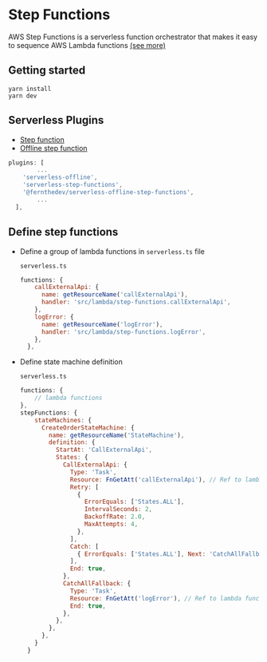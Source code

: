 # Step Functions

AWS Step Functions is a serverless function orchestrator that makes it easy to sequence AWS Lambda functions [(see more)](https://aws.amazon.com/step-functions)

## Getting started
```
yarn install
yarn dev
```

## Serverless Plugins

- [Step function](https://github.com/serverless-operations/serverless-step-functions)
- [Offline step function](https://github.com/jefer590/serverless-offline-step-functions)

```jsx
plugins: [
		...
    'serverless-offline',
    'serverless-step-functions',
    '@fernthedev/serverless-offline-step-functions',
		...
  ],
```

## **Define step functions**

- Define a group of lambda functions in `serverless.ts` file

  `serverless.ts`

    ```jsx
    functions: {
        callExternalApi: {
          name: getResourceName('callExternalApi'),
          handler: 'src/lambda/step-functions.callExternalApi',
        },
        logError: {
          name: getResourceName('logError'),
          handler: 'src/lambda/step-functions.logError',
        },
      },
    ```

- Define state machine definition

  `serverless.ts`

    ```jsx
    functions: {
    	// lambda functions
    },
    stepFunctions: {
        stateMachines: {
          CreateOrderStateMachine: {
            name: getResourceName('StateMachine'),
            definition: {
              StartAt: 'CallExternalApi',
              States: {
                CallExternalApi: {
                  Type: 'Task',
                  Resource: FnGetAtt('callExternalApi'), // Ref to lambda function
                  Retry: [
                    {
                      ErrorEquals: ['States.ALL'],
                      IntervalSeconds: 2,
                      BackoffRate: 2.0,
                      MaxAttempts: 4,
                    },
                  ],
                  Catch: [
                    { ErrorEquals: ['States.ALL'], Next: 'CatchAllFallback' },
                  ],
                  End: true,
                },
                CatchAllFallback: {
                  Type: 'Task',
                  Resource: FnGetAtt('logError'), // Ref to lambda function
                  End: true,
                },
              },
            },
          },
        }
      }
    ```
